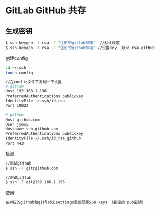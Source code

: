 GitLab GitHub 共存
=======

生成密钥
-----------

```sh
$ ssh-keygen -t rsa -C "注册的gitlab邮箱"  //默认设置
$ ssh-keygen -t rsa -C "注册的github邮箱" //设置key  为id_rsa_github
```

创建config

```sh
cd ~/.ssh
touch config

//在config文件下复制一下设置
# gitlab
Host 192.168.1.196
PreferredAuthentications publickey
IdentityFile ~/.ssh/id_rsa
Port 10022

# github
Host github.com
User jymsy
Hostname ssh.github.com
PreferredAuthentications publickey
IdentityFile ~/.ssh/id_rsa_github
Port 443
```

检测

```sh
//测试github
$ ssh -T git@github.com
 
//测试gitlab
$ ssh -T git@192.168.1.196
```

使用

```sh
在对应的github和gitlab上settings里面配置SSH keys （指定的.pub密钥）
```

